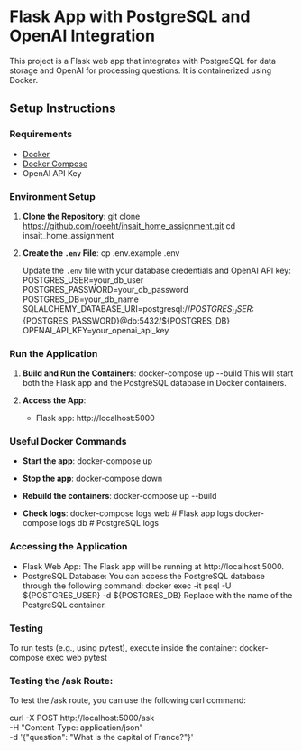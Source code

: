 # Flask App with PostgreSQL and OpenAI Integration

This project is a Flask web app that integrates with PostgreSQL for data storage and OpenAI for processing questions. It is containerized using Docker.

## Setup Instructions

### Requirements
- [Docker](https://docs.docker.com/get-docker/)
- [Docker Compose](https://docs.docker.com/compose/install/)
- OpenAI API Key

### Environment Setup

1. **Clone the Repository**:
   git clone https://github.com/roeeht/insait_home_assignment.git
   cd insait_home_assignment

2. **Create the `.env` File**:
   cp .env.example .env

   Update the `.env` file with your database credentials and OpenAI API key:
   POSTGRES_USER=your_db_user
   POSTGRES_PASSWORD=your_db_password
   POSTGRES_DB=your_db_name
   SQLALCHEMY_DATABASE_URI=postgresql://${POSTGRES_USER}:${POSTGRES_PASSWORD}@db:5432/${POSTGRES_DB}
   OPENAI_API_KEY=your_openai_api_key

### Run the Application

1. **Build and Run the Containers**:
   docker-compose up --build
   This will start both the Flask app and the PostgreSQL database in Docker containers.

2. **Access the App**:
   - Flask app: http://localhost:5000

### Useful Docker Commands

- **Start the app**:
  docker-compose up

- **Stop the app**:
  docker-compose down

- **Rebuild the containers**:
  docker-compose up --build

- **Check logs**:
  docker-compose logs web   # Flask app logs
  docker-compose logs db    # PostgreSQL logs

### Accessing the Application
- Flask Web App: The Flask app will be running at http://localhost:5000.
- PostgreSQL Database: You can access the PostgreSQL database through the following command:
    docker exec -it <db-container-name> psql -U ${POSTGRES_USER} -d ${POSTGRES_DB}
Replace <db-container-name> with the name of the PostgreSQL container.

### Testing

To run tests (e.g., using pytest), execute inside the container:
   docker-compose exec web pytest

### Testing the /ask Route:
To test the /ask route, you can use the following curl command:

curl -X POST http://localhost:5000/ask \
-H "Content-Type: application/json" \
-d '{"question": "What is the capital of France?"}'





